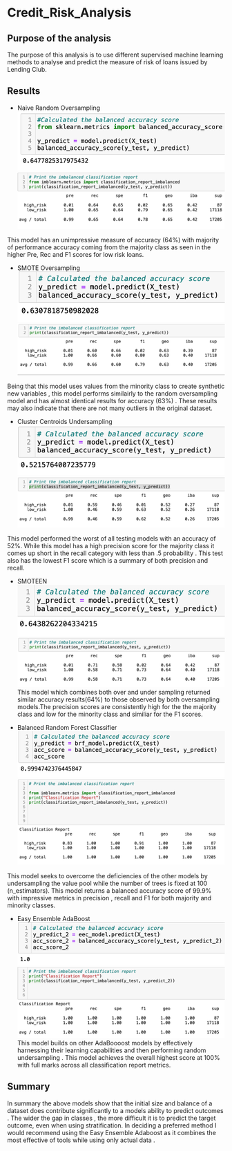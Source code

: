# Credit_Risk_Analysis

## Purpose of the analysis 
The purpose of this analysis is to use different supervised machine learning methods to analyse and predict the measure of risk of loans issued by Lending Club.

## Results

* Naive Random Oversampling 
![screenshot](screenshots/NRO_acc.png)
![screenshot](screenshots/NRO_rep.png)

This model has an unimpressive measure of accuracy (64%) with majority of performance accuracy coming from the majority class as seen in the higher Pre, Rec and F1 scores for low risk loans.

* SMOTE Oversampling
![screenshot](screenshots/SMOTE_acc.png)
![screenshot](screenshots/SMOTE_rep.png)

Being that this model uses values from the minority class to create synthetic new variables , this model performs similairly to the random oversampling model and has almost identical results for accuracy (63%) . These results may also indicate that there are not many outliers in the original dataset.

* Cluster Centroids Undersampling
![screenshot](screenshots/CC_acc.png)
![screenshot](screenshots/CC_rep.png)

This model performed the worst of all testing models with an accuracy of 52%. While this model has a high precision score for the majority class it comes up short in the recall category with less than .5 probability . This test also has the lowest F1 score which is a summary of both precision and recall.

* SMOTEEN
![screenshot](screenshots/SMOTEEN_acc.png)
![screenshot](screenshots/SMOTEEN_rep.png)
This model which combines both over and under sampling returned similar accuracy results(64%) to those observed by both oversampling models.The precision scores are consistently high for the the majority class and low for the minority class and similiar for the F1 scores. 

* Balanced Random Forest Classifier
![screenshot](screenshots/brf_acc.png)
![screenshot](screenshots/brf_rep.png)

This model seeks to overcome the deficiencies of the other models by undersampling the value pool while the number of trees is fixed at 100 (n_estimators).
This model returns a balanced accuracy score of 99.9% with impressive metrics in precision , recall and F1 for both majority and minority classes. 

* Easy Ensemble AdaBoost 
![screenshot](screenshots/eec_acc.png)
![screenshot](screenshots/eec_rep.png)
This model builds on other AdaBoooost models by effectively harnessing their learning capabilities and then performing random undersampling . This model achieves the overall highest score at 100% with full marks across all classification report metrics.

## Summary 
In summary the above models show that the initial size and balance of a dataset does contribute significantly to a models ability to predict outcomes . The wider the gap in classes , the more difficult it is to predict the target outcome, even when using stratification. 
In deciding a preferred method I would recommend using the Easy Ensemble Adaboost as it combines the most effective of tools  while using only actual data . 